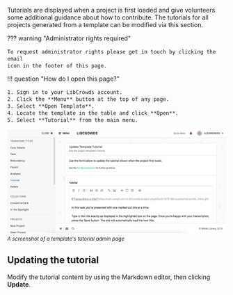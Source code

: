 Tutorials are displayed when a project is first loaded and give volunteers
some additional guidance about how to contribute. The tutorials for all
projects generated from a template can be modified via this section.

??? warning "Administrator rights required"

    To request administrator rights please get in touch by clicking the email
    icon in the footer of this page.

!!! question "How do I open this page?"

    1. Sign in to your LibCrowds account.
    2. Click the **Menu** button at the top of any page.
    3. Select **Open Template**.
    4. Locate the template in the table and click **Open**.
    5. Select **Tutorial** from the main menu.

![A screenshot of a template's tutorial admin page](/assets/img/template/tutorial.png?raw=true)
<br><small>*A screenshot of a template's tutorial admin page*</small>

## Updating the tutorial

Modify the tutorial content by using the Markdown editor, then clicking
**Update**.

